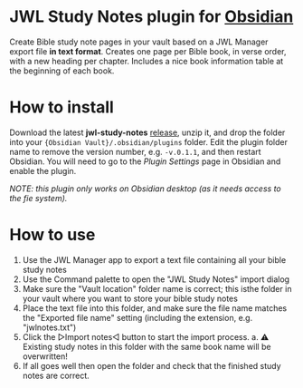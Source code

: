 # JWL Study Notes plugin for [Obsidian](https://obsidian.md)

Create Bible study note pages in your vault based on a JWL Manager export file **in text format**.  Creates one page per Bible book, in verse order, with a new heading per chapter. Includes a nice book information table at the beginning of each book.


# How to install

Download the latest **jwl-study-notes** [release](https://github.com/MrBertie/jwl-study-notes/releases), unzip it, and drop the folder into your `{Obsidian Vault}/.obsidian/plugins` folder.  Edit the plugin folder name to remove the version number, e.g. `-v.0.1.1`, and then restart Obsidian.
You will need to go to the *Plugin Settings* page in Obsidian and enable the plugin.

*NOTE: this plugin only works on Obsidian desktop (as it needs access to the fie system).*

# How to use

1. Use the JWL Manager app to export a text file containing all your bible study notes
2. Use the Command palette to open the "JWL Study Notes" import dialog
3. Make sure the "Vault location" folder name is correct; this isthe folder in your vault where you want to store your bible study notes
4. Place the text file into this folder, and make sure the file name matches the "Exported file name" setting (including the extension, e.g. "jwlnotes.txt")
5. Click the ▷Import notes◁ button to start the import process. 
  a. ⚠️ Existing study notes in this folder with the same book name will be overwritten!
6. If all goes well then open the folder and check that the finished study notes are correct.